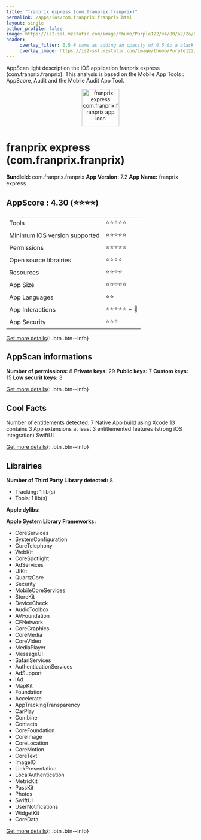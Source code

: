 ```yaml
---
title: "franprix express (com.franprix.franprix)"
permalink: /apps/ios/com.franprix.franprix.html
layout: single
author_profile: false
image: https://is2-ssl.mzstatic.com/image/thumb/Purple122/v4/80/a2/2a/80a22a60-2065-8268-3556-4dc57052307a/AppIcon-1x_U007emarketing-0-5-0-85-220.png/512x512bb.jpg
header: 
     overlay_filter: 0.5 # same as adding an opacity of 0.5 to a black background
     overlay_image: https://is2-ssl.mzstatic.com/image/thumb/Purple122/v4/80/a2/2a/80a22a60-2065-8268-3556-4dc57052307a/AppIcon-1x_U007emarketing-0-5-0-85-220.png/512x512bb.jpg
---
```

AppScan light description the iOS application franprix express (com.franprix.franprix). This analysis is based on the Mobile App Tools : AppScore, Audit and the Mobile Audit App Tool.

  
  
<div style="text-align: center;"><img src="https://is2-ssl.mzstatic.com/image/thumb/Purple122/v4/80/a2/2a/80a22a60-2065-8268-3556-4dc57052307a/AppIcon-1x_U007emarketing-0-5-0-85-220.png/512x512bb.jpg" width="100" height="100" alt="franprix express com.franprix.franprix app icon"></div>  
  
# franprix express (com.franprix.franprix)

**BundleId:** com.franprix.franprix
**App Version:** 7.2
**App Name:** franprix express


## AppScore : 4.30 (⭐️⭐️⭐️⭐️) 

<table>
<tr><td> Tools </td><td> ⭐️⭐️⭐️⭐️⭐️ </td></tr>
<tr><td> Minimum iOS version supported </td><td> ⭐️⭐️⭐️⭐️⭐️ </td></tr>
<tr><td> Permissions </td><td> ⭐️⭐️⭐️⭐️⭐️ </td></tr>
<tr><td> Open source librairies </td><td> ⭐️⭐️⭐️⭐️ </td></tr>
<tr><td> Resources </td><td> ⭐️⭐️⭐️⭐️ </td></tr>
<tr><td> App Size </td><td> ⭐️⭐️⭐️⭐️⭐️ </td></tr>
<tr><td> App Languages </td><td> ⭐️⭐️ </td></tr>
<tr><td> App Interactions </td><td> ⭐️⭐️⭐️⭐️⭐️ + 🌟 </td></tr>
<tr><td> App Security </td><td> ⭐️⭐️⭐️ </td></tr>
</table>

[Get more details](/pricing.html){: .btn .btn--info}  
  
## AppScan informations 

**Number of permissions:** 8
**Private keys:** 29
**Public keys:** 7
**Custom keys:** 15
**Low securit keys:** 3
  
[Get more details](/pricing.html){: .btn .btn--info}

## Cool Facts

Number of entitlements detected: 7
Native App
build using Xcode 13
contains 3 App extensions
at least 3 entitlemented features (strong iOS integration)
SwiftUI
  
[Get more details](/pricing.html){: .btn .btn--info}

## Librairies 
**Number of Third Party Library detected:** 8
- Tracking: 1 lib(s)
- Tools: 1 lib(s)

**Apple dylibs:**


**Apple System Library Frameworks:**
- CoreServices
- SystemConfiguration
- CoreTelephony
- WebKit
- CoreSpotlight
- AdServices
- UIKit
- QuartzCore
- Security
- MobileCoreServices
- StoreKit
- DeviceCheck
- AudioToolbox
- AVFoundation
- CFNetwork
- CoreGraphics
- CoreMedia
- CoreVideo
- MediaPlayer
- MessageUI
- SafariServices
- AuthenticationServices
- AdSupport
- iAd
- MapKit
- Foundation
- Accelerate
- AppTrackingTransparency
- CarPlay
- Combine
- Contacts
- CoreFoundation
- CoreImage
- CoreLocation
- CoreMotion
- CoreText
- ImageIO
- LinkPresentation
- LocalAuthentication
- MetricKit
- PassKit
- Photos
- SwiftUI
- UserNotifications
- WidgetKit
- CoreData


  
[Get more details](/pricing.html){: .btn .btn--info}

